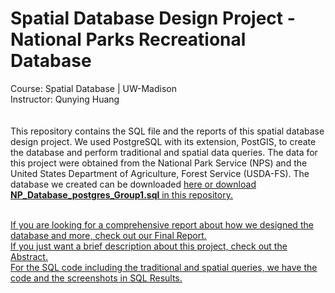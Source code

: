 # Spatial Database Design Project - National Parks Recreational Database
Course: Spatial Database | UW-Madison<br>
Instructor: Qunying Huang<br><br><br>
This repository contains the SQL file and the reports of this spatial database design project. We used PostgreSQL with its extension, PostGIS, to create the database and perform traditional and spatial data queries. The data for this project were obtained from the National Park Service (NPS) and the United States Department of Agriculture, Forest Service (USDA-FS). The database we created can be downloaded <a href='https://github.com/KCivilEnGI/Spatial_DB_Design/raw/main/NP_Database_postgres_Group1.sql'><u>here<u></a> or download **NP_Database_postgres_Group1.sql** in this repository.

<br>If you are looking for a comprehensive report about how we designed the database and more, check out our <a href='https://github.com/KCivilEnGI/Spatial_DB_Design/blob/main/Geog%20574_Final%20Report_Group%201.pdf'> Final Report</a>.
<br>If you just want a brief description about this project, check out the <a href='https://github.com/KCivilEnGI/Spatial_DB_Design/blob/main/Geog%20574_Group%201_Abstract.pdf'>Abstract</a>.
<br>For the SQL code including the traditional and spatial queries, we have the code and the screenshots in <a href='https://github.com/KCivilEnGI/Spatial_DB_Design/blob/main/Geog574_FinalProjectSQLResults_Group1.pdf'>SQL Results</a>.
<!-- 
## The description for each file lists below:
### Geog 574_Final Report_Group 1.pdf
This is the most detailed report about our project. It includes the relational model design, implementation, methodologies, etc.
### Geog 574_Group 1_Abstract.pdf
This file briefly describes the background, our project goal and audience, and the technologies we used.
### Geog574_FinalProjectSQLResults_Group1.pdf
This file contains all code we used when performing data queries for both traditional and spatial data.
### NP_Database_postgres_Group1.sql
This is the database we created. You can download this file and load it onto your own database management software.
 -->
